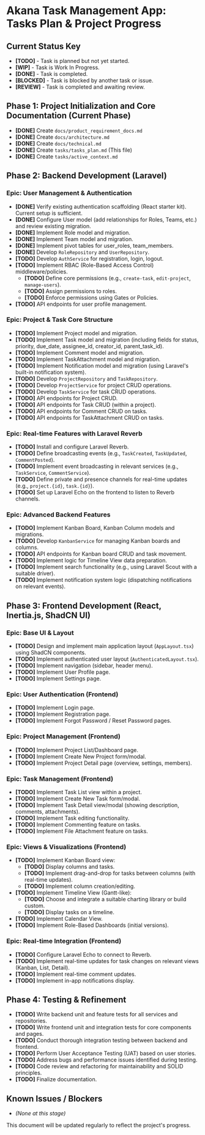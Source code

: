 # Akana Task Management App: Tasks Plan & Project Progress

## Current Status Key

* **[TODO]** - Task is planned but not yet started.
* **[WIP]** - Task is Work In Progress.
* **[DONE]** - Task is completed.
* **[BLOCKED]** - Task is blocked by another task or issue.
* **[REVIEW]** - Task is completed and awaiting review.

## Phase 1: Project Initialization and Core Documentation (Current Phase)

* **[DONE]** Create `docs/product_requirement_docs.md`
* **[DONE]** Create `docs/architecture.md`
* **[DONE]** Create `docs/technical.md`
* **[DONE]** Create `tasks/tasks_plan.md` (This file)
* **[DONE]** Create `tasks/active_context.md`

## Phase 2: Backend Development (Laravel)

### Epic: User Management & Authentication

* **[DONE]** Verify existing authentication scaffolding (React starter kit). Current setup is sufficient.
* **[DONE]** Configure User model (add relationships for Roles, Teams, etc.) and review existing migration.
* **[DONE]** Implement Role model and migration.
* **[DONE]** Implement Team model and migration.
* **[DONE]** Implement pivot tables for user_roles, team_members.
* **[DONE]** Develop `RoleRepository` and `UserRepository`.
* **[TODO]** Develop `AuthService` for registration, login, logout.
* **[TODO]** Implement RBAC (Role-Based Access Control) middleware/policies.
  * **[TODO]** Define core permissions (e.g., `create-task`, `edit-project`, `manage-users`).
  * **[TODO]** Assign permissions to roles.
  * **[TODO]** Enforce permissions using Gates or Policies.
* **[TODO]** API endpoints for user profile management.

### Epic: Project & Task Core Structure

* **[TODO]** Implement Project model and migration.
* **[TODO]** Implement Task model and migration (including fields for status, priority, due_date, assignee_id, creator_id, parent_task_id).
* **[TODO]** Implement Comment model and migration.
* **[TODO]** Implement TaskAttachment model and migration.
* **[TODO]** Implement Notification model and migration (using Laravel's built-in notification system).
* **[TODO]** Develop `ProjectRepository` and `TaskRepository`.
* **[TODO]** Develop `ProjectService` for project CRUD operations.
* **[TODO]** Develop `TaskService` for task CRUD operations.
* **[TODO]** API endpoints for Project CRUD.
* **[TODO]** API endpoints for Task CRUD (within a project).
* **[TODO]** API endpoints for Comment CRUD on tasks.
* **[TODO]** API endpoints for TaskAttachment CRUD on tasks.

### Epic: Real-time Features with Laravel Reverb

* **[TODO]** Install and configure Laravel Reverb.
* **[TODO]** Define broadcasting events (e.g., `TaskCreated`, `TaskUpdated`, `CommentPosted`).
* **[TODO]** Implement event broadcasting in relevant services (e.g., `TaskService`, `CommentService`).
* **[TODO]** Define private and presence channels for real-time updates (e.g., `project.{id}`, `task.{id}`).
* **[TODO]** Set up Laravel Echo on the frontend to listen to Reverb channels.

### Epic: Advanced Backend Features

* **[TODO]** Implement Kanban Board, Kanban Column models and migrations.
* **[TODO]** Develop `KanbanService` for managing Kanban boards and columns.
* **[TODO]** API endpoints for Kanban board CRUD and task movement.
* **[TODO]** Implement logic for Timeline View data preparation.
* **[TODO]** Implement search functionality (e.g., using Laravel Scout with a suitable driver).
* **[TODO]** Implement notification system logic (dispatching notifications on relevant events).

## Phase 3: Frontend Development (React, Inertia.js, ShadCN UI)

### Epic: Base UI & Layout

* **[TODO]** Design and implement main application layout (`AppLayout.tsx`) using ShadCN components.
* **[TODO]** Implement authenticated user layout (`AuthenticatedLayout.tsx`).
* **[TODO]** Implement navigation (sidebar, header menu).
* **[TODO]** Implement User Profile page.
* **[TODO]** Implement Settings page.

### Epic: User Authentication (Frontend)

* **[TODO]** Implement Login page.
* **[TODO]** Implement Registration page.
* **[TODO]** Implement Forgot Password / Reset Password pages.

### Epic: Project Management (Frontend)

* **[TODO]** Implement Project List/Dashboard page.
* **[TODO]** Implement Create New Project form/modal.
* **[TODO]** Implement Project Detail page (overview, settings, members).

### Epic: Task Management (Frontend)

* **[TODO]** Implement Task List view within a project.
* **[TODO]** Implement Create New Task form/modal.
* **[TODO]** Implement Task Detail view/modal (showing description, comments, attachments).
* **[TODO]** Implement Task editing functionality.
* **[TODO]** Implement Commenting feature on tasks.
* **[TODO]** Implement File Attachment feature on tasks.

### Epic: Views & Visualizations (Frontend)

* **[TODO]** Implement Kanban Board view:
  * **[TODO]** Display columns and tasks.
  * **[TODO]** Implement drag-and-drop for tasks between columns (with real-time updates).
  * **[TODO]** Implement column creation/editing.
* **[TODO]** Implement Timeline View (Gantt-like):
  * **[TODO]** Choose and integrate a suitable charting library or build custom.
  * **[TODO]** Display tasks on a timeline.
* **[TODO]** Implement Calendar View.
* **[TODO]** Implement Role-Based Dashboards (initial versions).

### Epic: Real-time Integration (Frontend)

* **[TODO]** Configure Laravel Echo to connect to Reverb.
* **[TODO]** Implement real-time updates for task changes on relevant views (Kanban, List, Detail).
* **[TODO]** Implement real-time comment updates.
* **[TODO]** Implement in-app notifications display.

## Phase 4: Testing & Refinement

* **[TODO]** Write backend unit and feature tests for all services and repositories.
* **[TODO]** Write frontend unit and integration tests for core components and pages.
* **[TODO]** Conduct thorough integration testing between backend and frontend.
* **[TODO]** Perform User Acceptance Testing (UAT) based on user stories.
* **[TODO]** Address bugs and performance issues identified during testing.
* **[TODO]** Code review and refactoring for maintainability and SOLID principles.
* **[TODO]** Finalize documentation.

## Known Issues / Blockers

* *(None at this stage)*

This document will be updated regularly to reflect the project's progress.

